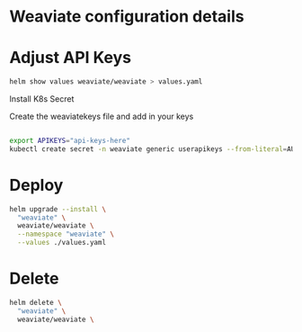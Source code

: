 # Weaviate configuration details 


# Adjust API Keys

```sh
helm show values weaviate/weaviate > values.yaml
```

Install K8s Secret

Create the weaviatekeys file and add in your keys
```sh

export APIKEYS="api-keys-here"
kubectl create secret -n weaviate generic userapikeys --from-literal=AUTHENTICATION_APIKEY_ALLOWED_KEYS=$APIKEYS


```

# Deploy



```sh
helm upgrade --install \
  "weaviate" \
  weaviate/weaviate \
  --namespace "weaviate" \
  --values ./values.yaml
```


# Delete

```sh
helm delete \
  "weaviate" \
  weaviate/weaviate \
```
